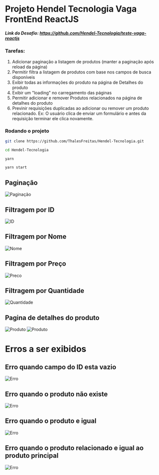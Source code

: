 # Projeto Hendel Tecnologia Vaga FrontEnd ReactJS

##### Link do Desafio: https://github.com/Hendel-Tecnologia/teste-vaga-reactjs

### Tarefas:
1. Adicionar paginação a listagem de produtos (manter a paginação após reload da página)
2. Permitir filtra a listagem de produtos com base nos campos de busca disponíveis
3. Exibir todas as informações do produto na página de Detalhes do produto
4. Exibir um "loading" no carregamento das páginas
5. Permitir adicionar e remover Produtos relacionados na página de detalhes do produto
6. Previnir requisições duplicadas ao adicionar ou remover um produto relacionado. Ex: O usuário clica de enviar um formulário e antes da requisição terminar ele clica novamente.

### Rodando o projeto

```bash
git clone https://github.com/ThalesFreitas/Hendel-Tecnologia.git
```

```bash
cd Hendel-Tecnologia
```

```bash
yarn
```

```bash
yarn start
```

## Paginação
![Paginação](https://github.com/ThalesFreitas/Hendel-Tecnologia/blob/master/assets/Paginacao.png)

## Filtragem por ID
![ID](https://github.com/ThalesFreitas/Hendel-Tecnologia/blob/master/assets/Filtrando_ID.png)

## Filtragem por Nome
![Nome](https://github.com/ThalesFreitas/Hendel-Tecnologia/blob/master/assets/Filtrando_Nome.png)

## Filtragem por Preço
![Preco](https://github.com/ThalesFreitas/Hendel-Tecnologia/blob/master/assets/Filtrando_Preco.png)

## Filtragem por Quantidade
![Quantidade](https://github.com/ThalesFreitas/Hendel-Tecnologia/blob/master/assets/Filtrando_Quantidade.png)

## Pagina de detalhes do produto
![Produto](https://github.com/ThalesFreitas/Hendel-Tecnologia/blob/master/assets/Detalhe_Produto.png)
![Produto](https://github.com/ThalesFreitas/Hendel-Tecnologia/blob/master/assets/Pagina_Detalhe.png)

# Erros a ser exibidos

## Erro quando campo do ID esta vazio
![Erro](https://github.com/ThalesFreitas/Hendel-Tecnologia/blob/master/assets/Erro_ID.png)

## Erro quando o produto não existe
![Erro](https://github.com/ThalesFreitas/Hendel-Tecnologia/blob/master/assets/Erro_PRoduto_N_Existe.png)

## Erro quando o produto e igual
![Erro](https://github.com/ThalesFreitas/Hendel-Tecnologia/blob/master/assets/Erro_Produto_Igual.png)

## Erro quando o produto relacionado e igual ao produto principal
![Erro](https://github.com/ThalesFreitas/Hendel-Tecnologia/blob/master/assets/Erro_Produto_Relacionado_com_Principal.png)
